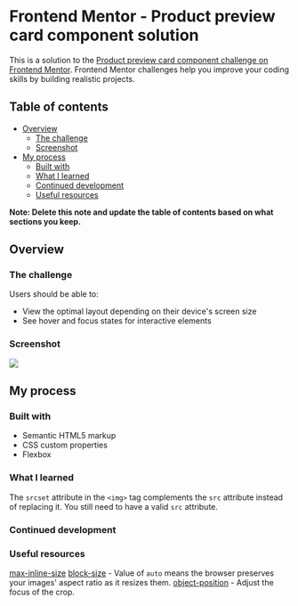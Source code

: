 # Frontend Mentor - Product preview card component solution

This is a solution to the [Product preview card component challenge on Frontend Mentor](https://www.frontendmentor.io/challenges/product-preview-card-component-GO7UmttRfa). Frontend Mentor challenges help you improve your coding skills by building realistic projects. 

## Table of contents

- [Overview](#overview)
  - [The challenge](#the-challenge)
  - [Screenshot](#screenshot)
- [My process](#my-process)
  - [Built with](#built-with)
  - [What I learned](#what-i-learned)
  - [Continued development](#continued-development)
  - [Useful resources](#useful-resources)

**Note: Delete this note and update the table of contents based on what sections you keep.**

## Overview

### The challenge

Users should be able to:

- View the optimal layout depending on their device's screen size
- See hover and focus states for interactive elements

### Screenshot

![](./screenshot.jpg)

## My process

### Built with

- Semantic HTML5 markup
- CSS custom properties
- Flexbox

### What I learned

The `srcset` attribute in the `<img>` tag complements the `src` attribute instead of replacing it. You still need to have a valid `src` attribute.

### Continued development

### Useful resources

[max-inline-size](https://developer.mozilla.org/en-US/docs/Web/CSS/max-inline-size)
[block-size](https://developer.mozilla.org/en-US/docs/Web/CSS/block-size) - Value of `auto` means the browser preserves your images' aspect ratio as it resizes them.
[object-position](https://developer.mozilla.org/en-US/docs/Web/CSS/object-position) - Adjust the focus of the crop.
